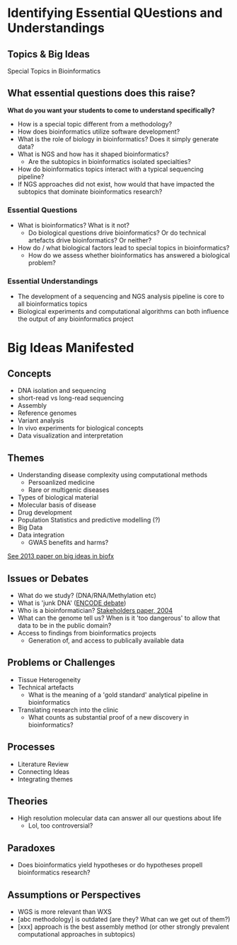 # Identifying Essential QUestions and Understandings  
## Topics & Big Ideas  
Special Topics in Bioinformatics  
## What essential questions does this raise?   
**What do you want your students to come to understand specifically?** 
- How is a special topic different from a methodology?  
- How does bioinformatics utilize software development?  
- What is the role of biology in bioinformatics? Does it simply generate data?  
- What is NGS and how has it shaped bioinformatics?  
	- Are the subtopics in bioinformatics isolated specialties?  
- How do bioinformatics topics interact with a typical sequencing pipeline?  
- If NGS approaches did not exist, how would that have impacted the subtopics that dominate bioinformatics research?  

### Essential Questions  
- What is bioinformatics? What is it not?  
	- Do biological questions drive bioinformatics? Or do technical artefacts drive bioinformatics? Or neither?  
- How do / what biological factors lead to special topics in bioinformatics?  
	- How do we assess whether bioinformatics has answered a biological problem?  

### Essential Understandings  
- The development of a sequencing and NGS analysis pipeline is core to all bioinformatics topics   
- Biological experiments and computational algorithms can both influence the output of any bioinformatics project  

# Big Ideas Manifested   
## Concepts  
- DNA isolation and sequencing  
- short-read vs long-read sequencing   
- Assembly    
- Reference genomes  
- Variant analysis  
- In vivo experiments for biological concepts  
- Data visualization and interpretation  
## Themes  
- Understanding disease complexity using computational methods  
	- Persoanlized medicine  
	- Rare or multigenic diseases   
- Types of biological material  
- Molecular basis of disease  
- Drug development  
- Population Statistics and predictive modelling (?)  
- Big Data  
- Data integration  
	- GWAS benefits and harms?  

[See 2013 paper on big ideas in biofx](https://www.ncbi.nlm.nih.gov/pmc/articles/PMC3615659/)  

## Issues or Debates  
- What do we study? (DNA/RNA/Methylation etc)  
- What is 'junk DNA' ([ENCODE debate](https://www.nature.com/articles/509137e))  
- Who is a bioinformatician? [Stakeholders paper, 2004](https://www.ncbi.nlm.nih.gov/pmc/articles/PMC2047326/)  
- What can the genome tell us? When is it 'too dangerous' to allow that data to be in the public domain?  
- Access to findings from bioinformatics projects  
	- Generation of, and access to publically available data  

## Problems or Challenges  
- Tissue Heterogeneity  
- Technical artefacts  
	- What is the meaning of a 'gold standard' analytical pipeline in bioinformatics  
- Translating research into the clinic  
	- What counts as substantial proof of a new discovery in bioinformatics?  

## Processes  
- Literature Review  
- Connecting Ideas  
- Integrating themes  

## Theories  
- High resolution molecular data can answer all our questions about life  
	- Lol, too controversial?  

## Paradoxes  
- Does bioinformatics yield hypotheses or do hypotheses propell bioinformatics research?  

## Assumptions or Perspectives  
- WGS is more relevant than WXS  
- [abc methodology] is outdated (are they? What can we get out of them?)   
- [xxx] approach is the best assembly method (or other strongly prevalent computational approaches in subtopics)  

